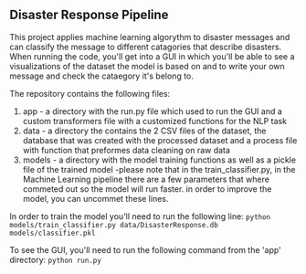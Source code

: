## Disaster Response Pipeline
This project applies machine learning algorythm to disaster messages and can classify the message to different catagories that describe disasters.
When running the code, you'll get into a GUI in which you'll be able to see a visualizations of the dataset the model is based on and to write your own message and check the cataegory it's belong to. 

The repository contains the following files:
1. app - a directory with the run.py file which used to run the GUI and a custom transformers file with a customized functions for the NLP task
2. data - a directory the contains the 2 CSV files of the dataset, the database that was created with the processed dataset and a process file with function that preformes data cleaning on raw data
3. models - a directory with the model training functions as well as a pickle file of the trained model 
-please note that in the train_classifier.py, in the Machine Learning pipeline there are a few parameters that where commeted out so the model will run faster.
in order to improve the model, you can uncommet these lines.

In order to train the model you'll need to run the following line:
`python models/train_classifier.py data/DisasterResponse.db models/classifier.pkl`

To see the GUI, you'll need to run the following command from the 'app' directory:
`python run.py`


